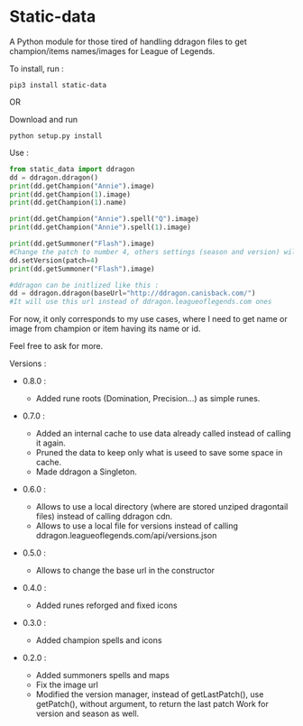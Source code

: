 # Static-data
A Python module for those tired of handling ddragon files to get champion/items names/images for League of Legends.

To install, run : 
```
pip3 install static-data
```

OR

Download and run 
```
python setup.py install
```

Use : 

```python
from static_data import ddragon
dd = ddragon.ddragon()
print(dd.getChampion("Annie").image)
print(dd.getChampion(1).image)
print(dd.getChampion(1).name)

print(dd.getChampion("Annie").spell("Q").image)
print(dd.getChampion("Annie").spell(1).image)

print(dd.getSummoner("Flash").image)
#Change the patch to number 4, others settings (season and version) will be set at their last one)
dd.setVersion(patch=4)
print(dd.getSummoner("Flash").image)

#ddragon can be initlized like this : 
dd = ddragon.ddragon(baseUrl="http://ddragon.canisback.com/")
#It will use this url instead of ddragon.leagueoflegends.com ones
```

For now, it only corresponds to my use cases, where I need to get name or image from champion or item having its name or id.

Feel free to ask for more.

Versions : 
 * 0.8.0 : 
     * Added rune roots (Domination, Precision...) as simple runes.
     
 * 0.7.0 : 
     * Added an internal cache to use data already called instead of calling it again.
     * Pruned the data to keep only what is useed to save some space in cache.
     * Made ddragon a Singleton.
     
 * 0.6.0 : 
     * Allows to use a local directory (where are stored unziped dragontail files) instead of calling ddragon cdn.
     * Allows to use a local file for versions instead of calling ddragon.leagueoflegends.com/api/versions.json
     
 * 0.5.0 : 
     * Allows to change the base url in the constructor

 * 0.4.0 : 
     * Added runes reforged and fixed icons

 * 0.3.0 : 
     * Added champion spells and icons

 * 0.2.0 : 
 	 * Added summoners spells and maps
 	 * Fix the image url
 	 * Modified the version manager, instead of getLastPatch(), use getPatch(), without argument, to return the last patch Work for version and season as well.